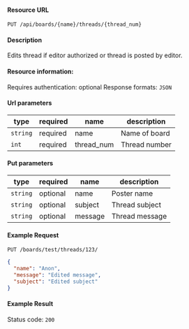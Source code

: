 #### Resource URL
`PUT /api/boards/{name}/threads/{thread_num}`

#### Description
  Edits thread if editor authorized or thread is posted by editor.

#### Resource information:
  Requires authentication: optional
  Response formats: `JSON`

#### Url parameters
| type     | required | name                 | description
|----------|----------|----------------------|-------------
| `string` | required | name                 | Name of board
| `int`    | required | thread_num           | Thread number

#### Put parameters
| type     | required | name                 | description
|----------|----------|----------------------|-------------
| `string` | optional | name                 | Poster name
| `string` | optional | subject              | Thread subject
| `string` | optional | message              | Thread message


#### Example Request
`PUT /boards/test/threads/123/`
```JSON
{
  "name": "Anon",
  "message": "Edited message",
  "subject": "Edited subject"
}
```

#### Example Result
Status code: `200`
```JSON

```